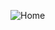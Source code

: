 ![Home](https://lh3.googleusercontent.com/a/ACg8ocK-cgfXNwO5rwW3DNnuFWe8ie9bsNqFZgLJPL4bAY_T8oU15Q=s96-c)
